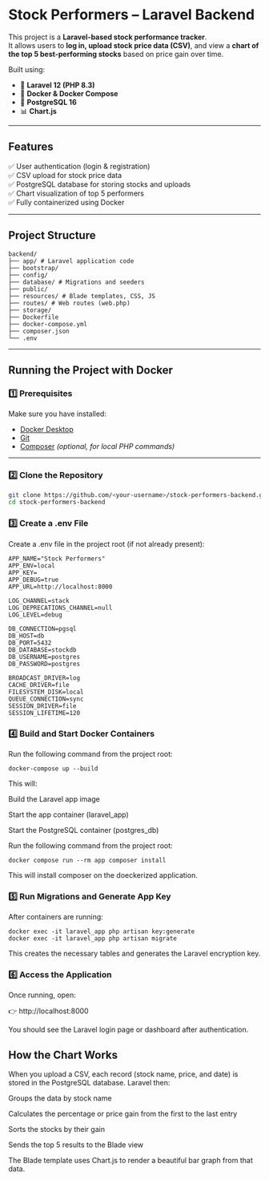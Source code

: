 # Stock Performers – Laravel Backend

This project is a **Laravel-based stock performance tracker**.  
It allows users to **log in, upload stock price data (CSV)**, and view a **chart of the top 5 best-performing stocks** based on price gain over time.

Built using:
- 🐘 **Laravel 12 (PHP 8.3)**
- 🐳 **Docker & Docker Compose**
- 🐘 **PostgreSQL 16**
- 📊 **Chart.js**

---

## Features

✅ User authentication (login & registration)  
✅ CSV upload for stock price data  
✅ PostgreSQL database for storing stocks and uploads  
✅ Chart visualization of top 5 performers  
✅ Fully containerized using Docker  

---

## Project Structure
```
backend/
├── app/ # Laravel application code
├── bootstrap/
├── config/
├── database/ # Migrations and seeders
├── public/
├── resources/ # Blade templates, CSS, JS
├── routes/ # Web routes (web.php)
├── storage/
├── Dockerfile
├── docker-compose.yml
├── composer.json
└── .env
```

---

##  Running the Project with Docker

### 1️⃣ Prerequisites

Make sure you have installed:
- [Docker Desktop](https://www.docker.com/products/docker-desktop/)
- [Git](https://git-scm.com/)
- [Composer](https://getcomposer.org/) *(optional, for local PHP commands)*

---

### 2️⃣ Clone the Repository

```bash
git clone https://github.com/<your-username>/stock-performers-backend.git
cd stock-performers-backend
```

### 3️⃣ Create a .env File

Create a .env file in the project root (if not already present):

```
APP_NAME="Stock Performers"
APP_ENV=local
APP_KEY=
APP_DEBUG=true
APP_URL=http://localhost:8000

LOG_CHANNEL=stack
LOG_DEPRECATIONS_CHANNEL=null
LOG_LEVEL=debug

DB_CONNECTION=pgsql
DB_HOST=db
DB_PORT=5432
DB_DATABASE=stockdb
DB_USERNAME=postgres
DB_PASSWORD=postgres

BROADCAST_DRIVER=log
CACHE_DRIVER=file
FILESYSTEM_DISK=local
QUEUE_CONNECTION=sync
SESSION_DRIVER=file
SESSION_LIFETIME=120
```

### 4️⃣ Build and Start Docker Containers

Run the following command from the project root:

```
docker-compose up --build
```
This will:

Build the Laravel app image

Start the app container (laravel_app)

Start the PostgreSQL container (postgres_db)

Run the following command from the project root:

```
docker compose run --rm app composer install
```

This will install composer on the doeckerized application.

### 5️⃣ Run Migrations and Generate App Key

After containers are running:
```
docker exec -it laravel_app php artisan key:generate
docker exec -it laravel_app php artisan migrate
```

This creates the necessary tables and generates the Laravel encryption key.

### 6️⃣ Access the Application

Once running, open:

👉 http://localhost:8000

You should see the Laravel login page or dashboard after authentication.

## How the Chart Works

When you upload a CSV, each record (stock name, price, and date) is stored in the PostgreSQL database.
Laravel then:

Groups the data by stock name

Calculates the percentage or price gain from the first to the last entry

Sorts the stocks by their gain

Sends the top 5 results to the Blade view

The Blade template uses Chart.js to render a beautiful bar graph from that data.
